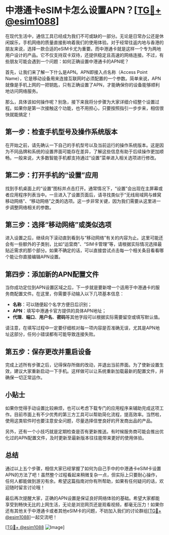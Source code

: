 # 中港通卡eSIM卡怎么设置APN？[[TG💪+ @esim1088](https://t.me/s/esim1088)]

在现代生活中，通信工具已经成为我们不可或缺的一部分。无论是日常办公还是休闲娱乐，手机网络的质量直接影响着我们的使用体验。对于经常往返内地与香港的朋友来说，选择一款合适的eSIM卡尤为重要。而中港通卡就是这样一个专为两地用户设计的产品。它不仅支持双卡双待，还提供稳定且高速的网络连接。不过，有些朋友可能会遇到一个问题：如何正确设置中港通卡的APN呢？

首先，让我们来了解一下什么是APN。APN即接入点名称（Access Point Name），它是移动设备用来连接互联网时必须配置的一个参数。简单来说，APN就像是手机上网的一把钥匙，只有正确设置了APN，才能确保你的设备能够顺利地访问网络服务。

那么，具体该如何操作呢？别急，接下来我将分步骤为大家详细介绍整个设置过程。如果你是第一次接触这个功能，也不用担心，只要按照指引一步步来，相信很快就能搞定！

## 第一步：检查手机型号及操作系统版本

在开始之前，请先确认一下自己的手机型号以及当前运行的操作系统版本。这是因为不同品牌和系统的设置界面可能存在差异，了解这些信息有助于后续操作更加顺畅。一般来说，大多数智能手机都支持通过“设置”菜单进入相关选项进行修改。

## 第二步：打开手机的“设置”应用

找到手机桌面上的“设置”图标并点击打开。通常情况下，“设置”会出现在主屏幕或者应用程序列表当中。一旦进入了设置页面后，请寻找类似于“无线局域网与蜂窝移动网络”、“移动网络”之类的选项。这一步非常关键，因为我们需要从这里进一步调整网络相关的参数。

## 第三步：选择“移动网络”或类似选项

进入设置之后，继续向下滚动直到看到与“移动网络”有关的内容为止。这里可能还会有一些额外的子类别，比如“运营商”、“SIM卡管理”等，请根据实际情况选择最贴近需求的那个部分。如果不确定的话，可以直接尝试点击每一个相关条目看看哪个能让你直接编辑APN设置。

## 第四步：添加新的APN配置文件

当你成功定位到APN设置区域之后，下一步就是要新增一个适用于中港通卡的服务商配置文件。在这里，你需要手动输入以下几项基本信息：
- **名称**：可以随便起个名字方便日后识别；
- **APN**：填写中港通卡官方提供的具体APN地址；
- **代理**、**端口**、**用户名**、**密码**等其他字段可以根据实际需要留空或填写默认值。

请注意，在填写过程中一定要仔细核对每一项内容是否准确无误，尤其是APN地址这部分，任何小错误都有可能导致连接失败。

## 第五步：保存更改并重启设备

完成上述所有步骤之后，记得保存所做的改动，并退出当前界面。为了使新设置生效，建议大家重新启动一下手机。这样做可以让系统重新加载最新的配置文件，并确保一切正常运作。

## 小贴士

如果你觉得手动设置比较麻烦，也可以考虑下载专门的应用程序来辅助完成这项工作。目前市面上有不少优秀的第三方工具可以帮助简化流程，提高效率。当然啦，使用这类软件时也要注意安全问题，尽量选择信誉良好的开发商出品的产品。

另外，还有一个小技巧就是定期检查是否有更新推送。有时候服务商可能会推出优化过的APN配置文件，及时更新至最新版本往往能带来更好的使用体验。

## 总结

通过以上五个步骤，相信大家已经掌握了如何为自己手中的中港通卡eSIM卡设置APN的方法了吧！虽然整个过程看起来稍微复杂一点，但实际上只要耐心操作，任何人都能做到游刃有余。希望这篇指南对你有所帮助，如果有任何疑问的话，欢迎随时留言讨论哦！

最后再次提醒大家，正确的APN设置是保证良好网络体验的基础。希望大家都能享受到畅快无比的上网生活，无论是浏览网页还是观看视频，都毫无压力！如果你还有其他关于中港通卡或者其他eSIM卡的问题，不妨加入我们的讨论群组[[TG💪+ @esim1088](https://t.me/s/esim1088)]一起交流吧！

[[TG💪+ @esim1088](https://t.me/s/esim1088) ![Image](https://i.postimg.cc/4NQfJmqS/Snipaste-2025-05-13-00-14-12.png)]